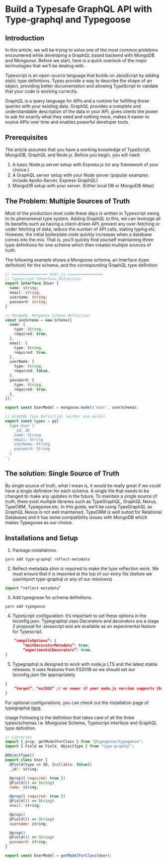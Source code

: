 # Build a Typesafe GraphQL API with Type-graphql and Typegoose

## Introduction

In this article, we will be trying to solve one of the most common problems encountered while developing a GraphQL based backend with MongoDB and Mongoose. Before we start, here is a quick overlook of the major technologies that we’ll be dealing with.

Typescript is an open-source language that builds on JavaScript by adding static type definitions. Types provide a way to describe the shape of an object, providing better documentation and allowing TypeScript to validate that your code is working correctly.

GraphQL is a query language for APIs and a runtime for fulfilling those queries with your existing data. GraphQL provides a complete and understandable description of the data in your API, gives clients the power to ask for exactly what they need and nothing more, makes it easier to evolve APIs over time and enables powerful developer tools.

## Prerequisites

The article assumes that you have a working knowledge of TypeScript, MongoDB, GraphQL and Node.js. Before you begin, you will need:

1. A basic Node.js server setup with Express.js (or any framework of your choice.)
2. A GraphQL server setup with your Node server (popular examples include Apollo-Server, Express-GraphQL)
3. MongoDB setup with your server. (Either local DB or MongoDB Atlas)

## The Problem: Multiple Sources of Truth

Most of the production level code these days is written in Typescript owing to its phenomenal type system. Adding GraphQL to this, we can leverage all its benefits such as having a client-driven API, prevent any over-fetching or under fetching of data, reduce the number of API calls, stating typing etc. However, the initial boilerplate code quickly increases when a database comes into the mix. That is, you’ll quickly find yourself maintaining three type definitions for one schema which then creates multiple sources of truth.

The following example shows a Mongoose schema, an Interface (type definition) for the schema, and the corresponding GraphQL type definition

```ts
// ================ User.js ================
// Typescript Interface Definition
export interface IUser {
  name: string;
  email: string;
  username: string;
  password: string;
}

// MongoDB, Mongoose Schema definition
const useSchema = new Schema({
  name: {
    type: String,
    required: true,
  },
  email: {
    type: String,
    required: true,
  },
  userName: {
    type: String,
    required: false,
  },
  password: {
    type: String,
    required: true,
  },
});

export const UserModel = mongoose.model('User', userSchema);

// GraphQL Type Definition (either one works)
export const types = gql`
  type User {
    _id: ID
    name: String
    email: String
    userName: String
    password: String
  }
`;
```

## The solution: Single Source of Truth

By single source of truth, what I mean is, it would be really great if we could have a single definition for each schema. A single file that needs to be changed to make any updates in the future.
To maintain a single source of truth, there exist multiple libraries such as TypeGraphQL, GraphQL Nexus, TypeORM, Typegoose etc. In this guide, we’ll be using TypeGraphQL as GraphQL Nexus is not well maintained. TypeORM is well suited for Relational Databases and it has some compatibility issues with MongoDB which makes Typegoose as our choice.

## Installations and Setup

1. Package installations.

```shell
yarn add type-graphql reflect-metadata
```

2. Reflect-metadata shim is required to make the type reflection work. We must ensure that it is imported at the top of our entry file (before we use/import type-graphql or any of our resolvers)

```js
import “reflect-metadata”
```

3. Add typegoose for schema definitions.

```shell
yarn add typegoose
```

4. Typescript configuration: It’s important to set these options in the tsconfig.json. Typegraphql uses Decorators and decorators are a stage 2 proposal for Javascript and are available as an experimental feature for Typescript.

```json
	“compileOptions”: {
		“emitDecoratorMetadata”: true,
		“experimentalDecorators”: true,
}
```

5. Typegraphql is designed to work with node.js LTS and the latest stable releases. It uses features from ES2018 so we should set our tsconfig.json file appropriately.

```json
{
	“target”: “es2018” // or newer if your node.js version supports this
}
```

For optional configurations, you can check out the installation page of typegraphql [here](https://typegraphql.com/docs/installation.html).

Usage
Following is the definition that takes care of all the three types/schemas i.e. Mongoose Schema, Typescript interface and GraphQL type definition.

```js
// Libraries
import { prop, getModelForClass } from "@typegoose/typegoose";
import { Field as Field, ObjectType } from "type-graphql";

@ObjectType()
export class User {
  @Field(type => ID, {nullable: false})
  _id!: string;

  @prop({ required: true })
  @Field(() => String)
  name: string;

  @prop({ required: true })
  @Field(() => String)
  email: string;

  @prop()
  @Field(() => String)
  username: string;

  @prop()
  @Field(() => String)
  password: string;
}

export const UserModel = getModelForClass(User);
```

